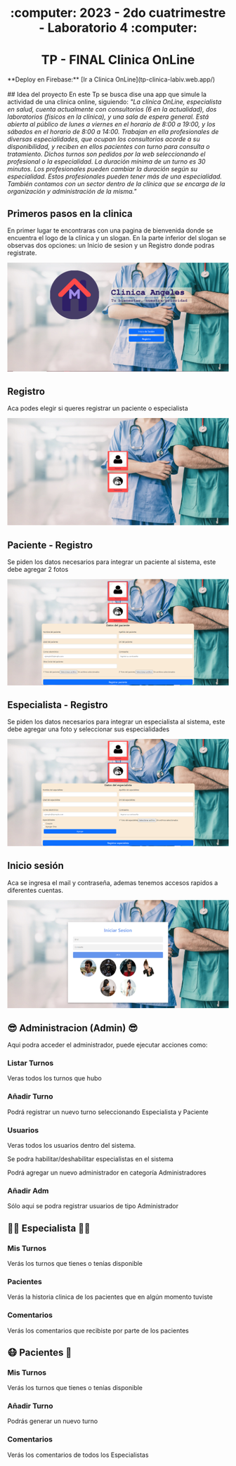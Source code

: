 <h1 align="center"> :computer: 2023 - 2do cuatrimestre - Laboratorio 4 :computer: </h1> 
<h1 align="center"> TP - FINAL Clinica OnLine </h1> 
**Deploy en Firebase:** [Ir a Clinica OnLine](tp-clinica-labiv.web.app/)

<br>
<br>
## Idea del proyecto
En este Tp se busca dise una app que simule la actividad de una clinica online, siguiendo:
<i>"La clínica OnLine, especialista en salud, cuenta actualmente con consultorios (6 en la actualidad), dos laboratorios (físicos en la clínica), y una sala de espera general. Está abierta al público de lunes a viernes en el horario de 8:00 a 19:00, y los sábados en el horario de 8:00 a 14:00.
Trabajan en ella profesionales de diversas especialidades, que ocupan los consultorios acorde a su disponibilidad, y reciben en ellos pacientes con turno para consulta o tratamiento. Dichos turnos son pedidos por la web seleccionando el profesional o la especialidad. La duración mínima de un turno es 30 minutos. 
Los profesionales pueden cambiar la duración según su especialidad. Estos profesionales pueden tener más de una especialidad.
También contamos con un sector dentro de la clínica que se encarga de la organización y administración de la misma."
</i>

## Primeros pasos en la clinica

En primer lugar te encontraras con una pagina de bienvenida donde se encuentra el logo de la clinica y un slogan. En la parte inferior del slogan se observas dos opciones: un Inicio de sesion y un Registro donde podras registrate.

![bienvenida](src/assets/Img_readme/Bienvenida.PNG)


## Registro

Aca podes elegir si queres registrar un paciente o especialista

![registro](src/assets/Img_readme/Registro.PNG)

## Paciente - Registro

Se piden los datos necesarios para integrar un paciente al sistema, este debe agregar 2 fotos

![registro-paciente](src/assets/Img_readme/registroPaciente.PNG)

## Especialista - Registro

Se piden los datos necesarios para integrar un especialista al sistema, este debe agregar una foto y seleccionar sus especialidades

![registro-especialista](src/assets/Img_readme/registroEspecialista.PNG)

## Inicio sesión

Aca se ingresa el mail y contraseña, ademas tenemos accesos rapidos a diferentes cuentas.

![inicio-sesion](src/assets/Img_readme/InicioSesion.PNG)


## :sunglasses: Administracion (Admin) :sunglasses:

Aqui podra acceder el administrador, puede ejecutar acciones como:

### Listar Turnos

Veras todos los turnos que hubo

### Añadir Turno

Podrá registrar un nuevo turno seleccionando Especialista y Paciente

### Usuarios

Veras todos los usuarios dentro del sistema.

Se podra habilitar/deshabilitar especialistas en el sistema

Podrá agregar un nuevo administrador en categoría Administradores

### Añadir Adm

Sólo aqui se podra registrar usuarios de tipo Administrador

## 	:woman_health_worker: Especialista :man_health_worker:

### Mis Turnos

Verás los turnos que tienes o tenías disponible

### Pacientes 

Verás la historia clinica de los pacientes que en algún momento tuviste

### Comentarios

Verás los comentarios que recibiste por parte de los pacientes

## :mask: Pacientes :sneezing_face:

### Mis Turnos

Verás los turnos que tienes o tenías disponible

### Añadir Turno

Podrás generar un nuevo turno

### Comentarios

Verás los comentarios de todos los Especialistas